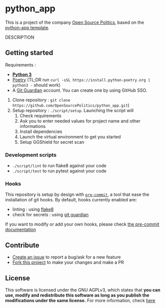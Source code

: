 # python_app
This is a project of the company [Open Source Politics](https://opensourcepolitics.eu), based on the [python-app template](https://github.com/OpenSourcePolitics/python-app/).

DESCRIPTION

## Getting started
Requirements : 
- [**Python 3**](https://www.python.org/downloads/)
- [Poetry](https://python-poetry.org) (TL;DR run `curl -sSL https://install.python-poetry.org | python3 -` should work)
- A [Git Guardian](https://dashboard.gitguardian.com/auth/login) account. You can create one by using GitHub SSO. 

1. Clone repository : `git clone https://github.com/OpenSourcePolitics/python_app.git`)
2. Setup repository : `./script/setup`. Launching the script will
    1. Check requirements
    2. Ask you to enter needed values for project name and other informations
    3. Install dependencies
    4. Launch the virtual environment to get you started
    5. Setup GGShield for secret scan

### Development scripts
- `./script/lint` to run flake8 against your code
- `./script/test` to run pytest against your code

### Hooks
This repository is setup by design with [`pre-commit`](https://pre-commit.com/), a tool that ease the installation of git hooks. By default, hooks currently enabled are:
- linting : using [flake8](https://github.com/pycqa/flake8)
- check for secrets : using [git guardian](https://docs.gitguardian.com/ggshield-docs/integrations/git-hooks/pre-commit)

If you want to modify or add your own hooks, please check [the pre-commit documentation](https://pre-commit.com/)

## Contribute
- [Create an issue](https://github.com/OpenSourcePolitics/python_app/issues) to report a bug/ask for a new feature
- [Fork this project](https://github.com/OpenSourcePolitics/python_app/issues) to make your changes and make a PR

## License
This software is licensed under the GNU AGPLv3, which states that **you can use, modify and redistribute this software as long as you publish the modifications under the same license.**
For more information, check [here](https://www.gnu.org/licenses/agpl-3.0.html)